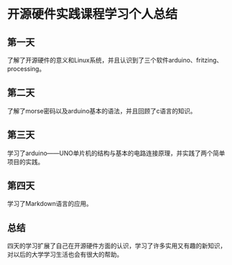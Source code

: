 # 开源硬件实践课程学习个人总结
## 第一天
了解了开源硬件的意义和Linux系统，并且认识到了三个软件arduino、fritzing、processing。
## 第二天
了解了morse密码以及arduino基本的语法，并且回顾了c语言的知识。
## 第三天
学习了arduino——UNO单片机的结构与基本的电路连接原理，并实践了两个简单项目的实践。
## 第四天
学习了Markdown语言的应用。
## 总结
四天的学习扩展了自己在开源硬件方面的认识，学习了许多实用又有趣的新知识，对以后的大学学习生活也会有很大的帮助。
